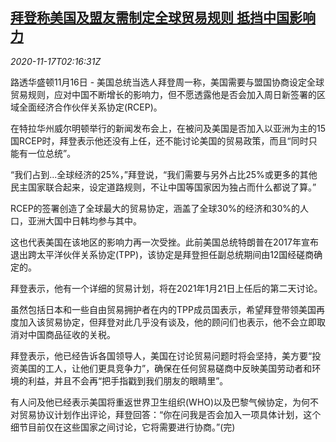 <!--1605579794000-->
[拜登称美国及盟友需制定全球贸易规则 抵挡中国影响力](https://cn.reuters.com/article/biden-usa-china-allies-1116-mon-idCNKBS27X07N)
------

<div><i>2020-11-17T02:16:31Z</i></div><p>路透华盛顿11月16日 - 美国总统当选人拜登周一称，美国需要与盟国协商设定全球贸易规则，应对中国不断增长的影响力，但不愿透露他是否会加入周日新签署的区域全面经济合作伙伴关系协定(RCEP)。</p><p>在特拉华州威尔明顿举行的新闻发布会上，在被问及美国是否加入以亚洲为主的15国RCEP时，拜登表示他还没有上任，还不能讨论美国的贸易政策，而且“同时只能有一位总统”。</p><p>“我们占到...全球经济的25%，”拜登说，“我们需要与另外占比25%或更多的其他民主国家联合起来，设定道路规则，不让中国等国家因为独占而什么都说了算。”</p><p>RCEP的签署创造了全球最大的贸易协定，涵盖了全球30%的经济和30%的人口，亚洲大国中日韩均参与其中。</p><p>这也代表美国在该地区的影响力再一次受挫。此前美国总统特朗普在2017年宣布退出跨太平洋伙伴关系协定(TPP)，该协定是拜登担任副总统期间由12国经磋商确定的。</p><p>拜登表示，他有一个详细的贸易计划，将在2021年1月21日上任后的第二天讨论。</p><p>虽然包括日本和一些自由贸易拥护者在内的TPP成员国表示，希望拜登带领美国再度加入该贸易协定，但拜登对此几乎没有谈及，他的顾问们也表示，他不会立即取消对中国商品征收的关税。</p><p>拜登表示，他已经告诉各国领导人，美国在讨论贸易问题时将会坚持，美方要“投资美国的工人，让他们更具竞争力”，确保在任何贸易磋商中反映美国劳动者和环境的利益，并且不会再“把手指戳到我们朋友的眼睛里”。</p><p>有人问及他已经表示美国将重返世界卫生组织(WHO)以及巴黎气候协定，为何不对贸易协议计划作出评论，拜登回答：“你在问我是否会加入一项具体计划，这个细节目前仅在这些国家之间讨论，它将需要进行协商。”(完)</p>
